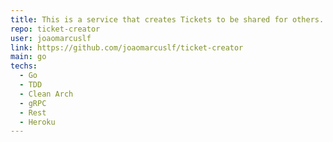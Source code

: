 ```yaml
---
title: This is a service that creates Tickets to be shared for others.
repo: ticket-creator
user: joaomarcuslf
link: https://github.com/joaomarcuslf/ticket-creator
main: go
techs:
  - Go
  - TDD
  - Clean Arch
  - gRPC
  - Rest
  - Heroku
---
```

